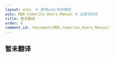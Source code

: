 ```yaml
---
layout: wiki  # 使用wiki布局模板
wiki: MDD_Cuberite_Users_Manual # 这是项目名
title: 暂未翻译
order: 0
comment_id: /document/MDD_Cuberite_Users_Manual/
---
```

## 暂未翻译
